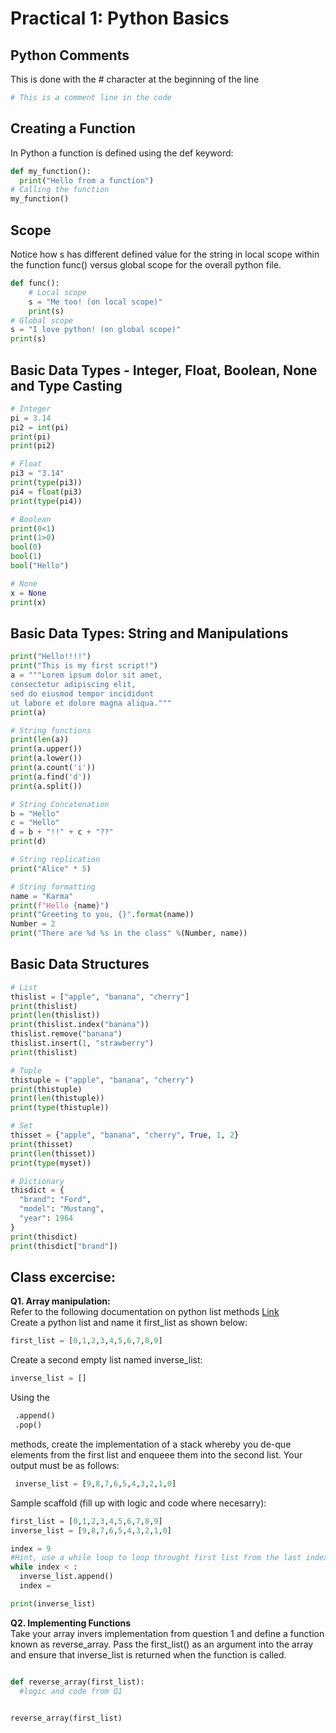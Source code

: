 # Practical 1: Python Basics

## Python Comments
This is done with the # character at the beginning of the line
```python
# This is a comment line in the code
```

## Creating a Function
In Python a function is defined using the def keyword:
```python
def my_function():
  print("Hello from a function")
# Calling the function
my_function() 
```

## Scope
Notice how s has different defined value for the string in local scope within the function func() versus global scope for the overall python file.
```python
def func():
    # Local scope
    s = "Me too! (on local scope)"
    print(s)
# Global scope
s = "I love python! (on global scope)"
print(s)
```

## Basic Data Types - Integer, Float, Boolean, None and Type Casting
```python
# Integer
pi = 3.14
pi2 = int(pi)
print(pi)
print(pi2)

# Float
pi3 = "3.14"
print(type(pi3))
pi4 = float(pi3)
print(type(pi4))

# Boolean
print(0<1)
print(1>0)
bool(0)
bool(1)
bool("Hello")

# None
x = None
print(x)
```
## Basic Data Types: String and Manipulations
``` Python
print("Hello!!!!")
print("This is my first script!")
a = """Lorem ipsum dolor sit amet,
consectetur adipiscing elit,
sed do eiusmod tempor incididunt
ut labore et dolore magna aliqua."""
print(a)

# String functions
print(len(a))
print(a.upper())
print(a.lower())
print(a.count('i'))
print(a.find('d'))
print(a.split())

# String Concatenation
b = "Hello"
c = "Hello"
d = b + "!!" + c + "??"
print(d)

# String replication
print("Alice" * 5)

# String formatting
name = "Karma"
print(f"Hello {name}")
print("Greeting to you, {}".format(name))
Number = 2
print("There are %d %s in the class" %(Number, name))
```

## Basic Data Structures
```python
# List
thislist = ["apple", "banana", "cherry"]
print(thislist)
print(len(thislist))
print(thislist.index("banana"))
thislist.remove("banana")
thislist.insert(1, "strawberry")
print(thislist)

# Tuple
thistuple = ("apple", "banana", "cherry")
print(thistuple)
print(len(thistuple))
print(type(thistuple))

# Set
thisset = {"apple", "banana", "cherry", True, 1, 2}
print(thisset)
print(len(thisset))
print(type(myset))

# Dictionary
thisdict = {
  "brand": "Ford",
  "model": "Mustang",
  "year": 1964
}
print(thisdict)
print(thisdict["brand"])
```

## Class excercise:
**Q1. Array manipulation:**  
Refer to the following documentation on python list methods [Link](https://www.w3schools.com/python/python_ref_list.asp)  
Create a python list and name it first_list as shown below:  
```python 
first_list = [0,1,2,3,4,5,6,7,8,9]
```  
Create a second empty list named inverse_list:  
```python
inverse_list = []
```  
Using the 
```python
 .append() 
 .pop()
 ```
 methods, create the implementation of a stack whereby you de-que elements from the first list
and enqueee them into the second list. Your output must be as follows:
```python
 inverse_list = [9,8,7,6,5,4,3,2,1,0]
 ```

Sample scaffold (fill up with logic and code where necesarry):
```python
first_list = [0,1,2,3,4,5,6,7,8,9]
inverse_list = [9,8,7,6,5,4,3,2,1,0]

index = 9
#Hint, use a while loop to loop throught first list from the last index
while index < :
  inverse_list.append()
  index = 

print(inverse_list)
 ```

**Q2. Implementing Functions**  
Take your array invers implementation from question 1 and define a function known as reverse_array. Pass the 
first_list() as an argument into the array and ensure that inverse_list is returned when the function is called. 

```python

def reverse_array(first_list):
  #logic and code from Q1


reverse_array(first_list)
```  



